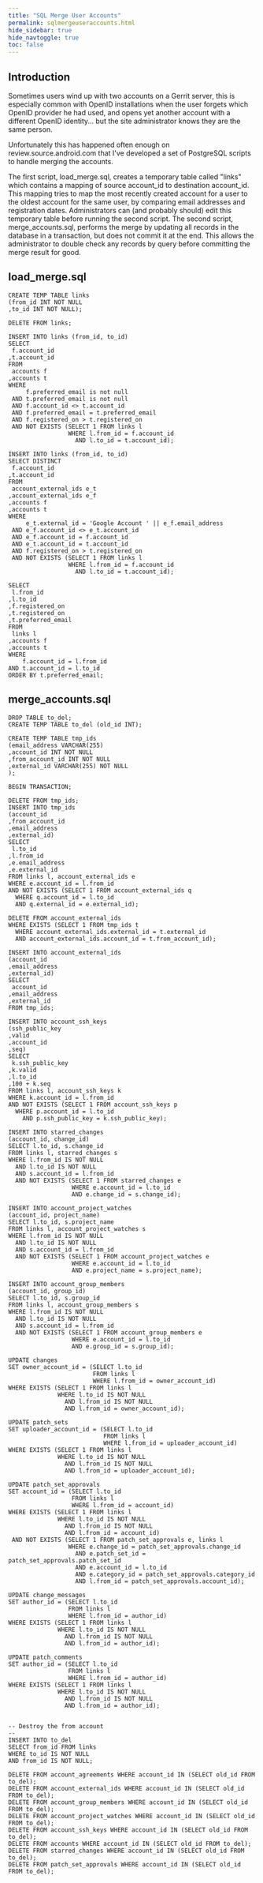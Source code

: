 ```yaml
---
title: "SQL Merge User Accounts"
permalink: sqlmergeuseraccounts.html
hide_sidebar: true
hide_navtoggle: true
toc: false
---
```


## Introduction

Sometimes users wind up with two accounts on a Gerrit server, this is especially
common with OpenID installations when the user forgets which OpenID provider he
had used, and opens yet another account with a different OpenID identity... but
the site administrator knows they are the same person.

Unfortunately this has happened often enough on review.source.android.com that
I've developed a set of PostgreSQL scripts to handle merging the accounts.

The first script, load\_merge.sql, creates a temporary table called "links"
which contains a mapping of source account\_id to destination account\_id. This
mapping tries to map the most recently created account for a user to the oldest
account for the same user, by comparing email addresses and registration dates.
Administrators can (and probably should) edit this temporary table before
running the second script. The second script, merge\_accounts.sql, performs the
merge by updating all records in the database in a transaction, but does not
commit it at the end. This allows the administrator to double check any records
by query before committing the merge result for good.

## load\_merge.sql

```
CREATE TEMP TABLE links
(from_id INT NOT NULL
,to_id INT NOT NULL);

DELETE FROM links;

INSERT INTO links (from_id, to_id)
SELECT
 f.account_id
,t.account_id
FROM
 accounts f
,accounts t
WHERE
     f.preferred_email is not null
 AND t.preferred_email is not null
 AND f.account_id <> t.account_id
 AND f.preferred_email = t.preferred_email
 AND f.registered_on > t.registered_on
 AND NOT EXISTS (SELECT 1 FROM links l
                 WHERE l.from_id = f.account_id
                   AND l.to_id = t.account_id);

INSERT INTO links (from_id, to_id)
SELECT DISTINCT
 f.account_id
,t.account_id
FROM
 account_external_ids e_t
,account_external_ids e_f
,accounts f
,accounts t
WHERE
     e_t.external_id = 'Google Account ' || e_f.email_address
 AND e_f.account_id <> e_t.account_id
 AND e_f.account_id = f.account_id
 AND e_t.account_id = t.account_id
 AND f.registered_on > t.registered_on
 AND NOT EXISTS (SELECT 1 FROM links l
                 WHERE l.from_id = f.account_id
                   AND l.to_id = t.account_id);

SELECT
 l.from_id
,l.to_id
,f.registered_on
,t.registered_on
,t.preferred_email
FROM
 links l
,accounts f
,accounts t
WHERE
    f.account_id = l.from_id
AND t.account_id = l.to_id
ORDER BY t.preferred_email;
```

## merge\_accounts.sql

```
DROP TABLE to_del;
CREATE TEMP TABLE to_del (old_id INT);

CREATE TEMP TABLE tmp_ids
(email_address VARCHAR(255)
,account_id INT NOT NULL
,from_account_id INT NOT NULL
,external_id VARCHAR(255) NOT NULL
);

BEGIN TRANSACTION;

DELETE FROM tmp_ids;
INSERT INTO tmp_ids
(account_id
,from_account_id
,email_address
,external_id)
SELECT
 l.to_id
,l.from_id
,e.email_address
,e.external_id
FROM links l, account_external_ids e
WHERE e.account_id = l.from_id
AND NOT EXISTS (SELECT 1 FROM account_external_ids q
  WHERE q.account_id = l.to_id
  AND q.external_id = e.external_id);

DELETE FROM account_external_ids
WHERE EXISTS (SELECT 1 FROM tmp_ids t
  WHERE account_external_ids.external_id = t.external_id
  AND account_external_ids.account_id = t.from_account_id);

INSERT INTO account_external_ids
(account_id
,email_address
,external_id)
SELECT
 account_id
,email_address
,external_id
FROM tmp_ids;

INSERT INTO account_ssh_keys
(ssh_public_key
,valid
,account_id
,seq)
SELECT
 k.ssh_public_key
,k.valid
,l.to_id
,100 + k.seq
FROM links l, account_ssh_keys k
WHERE k.account_id = l.from_id
AND NOT EXISTS (SELECT 1 FROM account_ssh_keys p
  WHERE p.account_id = l.to_id
    AND p.ssh_public_key = k.ssh_public_key);

INSERT INTO starred_changes
(account_id, change_id)
SELECT l.to_id, s.change_id
FROM links l, starred_changes s
WHERE l.from_id IS NOT NULL
  AND l.to_id IS NOT NULL
  AND s.account_id = l.from_id
  AND NOT EXISTS (SELECT 1 FROM starred_changes e
                  WHERE e.account_id = l.to_id
                  AND e.change_id = s.change_id);

INSERT INTO account_project_watches
(account_id, project_name)
SELECT l.to_id, s.project_name
FROM links l, account_project_watches s
WHERE l.from_id IS NOT NULL
  AND l.to_id IS NOT NULL
  AND s.account_id = l.from_id
  AND NOT EXISTS (SELECT 1 FROM account_project_watches e
                  WHERE e.account_id = l.to_id
                  AND e.project_name = s.project_name);

INSERT INTO account_group_members
(account_id, group_id)
SELECT l.to_id, s.group_id
FROM links l, account_group_members s
WHERE l.from_id IS NOT NULL
  AND l.to_id IS NOT NULL
  AND s.account_id = l.from_id
  AND NOT EXISTS (SELECT 1 FROM account_group_members e
                  WHERE e.account_id = l.to_id
                  AND e.group_id = s.group_id);

UPDATE changes
SET owner_account_id = (SELECT l.to_id
                        FROM links l
                        WHERE l.from_id = owner_account_id)
WHERE EXISTS (SELECT 1 FROM links l
              WHERE l.to_id IS NOT NULL
                AND l.from_id IS NOT NULL
                AND l.from_id = owner_account_id);

UPDATE patch_sets
SET uploader_account_id = (SELECT l.to_id
                           FROM links l
                           WHERE l.from_id = uploader_account_id)
WHERE EXISTS (SELECT 1 FROM links l
              WHERE l.to_id IS NOT NULL
                AND l.from_id IS NOT NULL
                AND l.from_id = uploader_account_id);

UPDATE patch_set_approvals
SET account_id = (SELECT l.to_id
                  FROM links l
                  WHERE l.from_id = account_id)
WHERE EXISTS (SELECT 1 FROM links l
              WHERE l.to_id IS NOT NULL
                AND l.from_id IS NOT NULL
                AND l.from_id = account_id)
 AND NOT EXISTS (SELECT 1 FROM patch_set_approvals e, links l
                 WHERE e.change_id = patch_set_approvals.change_id
                   AND e.patch_set_id = patch_set_approvals.patch_set_id
                   AND e.account_id = l.to_id
                   AND e.category_id = patch_set_approvals.category_id
                   AND l.from_id = patch_set_approvals.account_id);

UPDATE change_messages
SET author_id = (SELECT l.to_id
                 FROM links l
                 WHERE l.from_id = author_id)
WHERE EXISTS (SELECT 1 FROM links l
              WHERE l.to_id IS NOT NULL
                AND l.from_id IS NOT NULL
                AND l.from_id = author_id);

UPDATE patch_comments
SET author_id = (SELECT l.to_id
                 FROM links l
                 WHERE l.from_id = author_id)
WHERE EXISTS (SELECT 1 FROM links l
              WHERE l.to_id IS NOT NULL
                AND l.from_id IS NOT NULL
                AND l.from_id = author_id);


-- Destroy the from account
--
INSERT INTO to_del
SELECT from_id FROM links
WHERE to_id IS NOT NULL
AND from_id IS NOT NULL;

DELETE FROM account_agreements WHERE account_id IN (SELECT old_id FROM to_del);
DELETE FROM account_external_ids WHERE account_id IN (SELECT old_id FROM to_del);
DELETE FROM account_group_members WHERE account_id IN (SELECT old_id FROM to_del);
DELETE FROM account_project_watches WHERE account_id IN (SELECT old_id FROM to_del);
DELETE FROM account_ssh_keys WHERE account_id IN (SELECT old_id FROM to_del);
DELETE FROM accounts WHERE account_id IN (SELECT old_id FROM to_del);
DELETE FROM starred_changes WHERE account_id IN (SELECT old_id FROM to_del);
DELETE FROM patch_set_approvals WHERE account_id IN (SELECT old_id FROM to_del);
```
